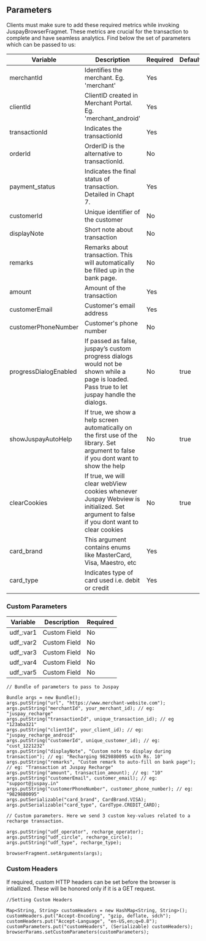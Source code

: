 ## Parameters

Clients must make sure to add these required metrics while invoking JuspayBrowserFragmet. These metrics are crucial for the transaction to complete and have seamless analytics. Find below the set of parameters which can be passed to us:

|  Variable             | Description                                                                                                                                 | Required |Default|
| --------------------- | ------------------------------------------------------------------------------------------------------------------------------------------- | -------- |-------|
| merchantId            | Identifies the merchant. Eg. 'merchant'                           | Yes      |       |
| clientId              | ClientID created in Merchant Portal. Eg. 'merchant_android'     | Yes      |       |
| transactionId         | Indicates the transactionId                                                                                                                 | Yes      |       |
| orderId               | OrderID is the alternative to transactionId.                                          | No       |       |
| payment_status       | Indicates the final status of transaction. Detailed in Chapt 7.     | Yes      |       |
| customerId            | Unique identifier of the customer                                                                                                           | No       |       |
| displayNote           | Short note about transaction                                                                                                                | No       |       |
| remarks               | Remarks about transaction. This will automatically be filled up in the bank page.                                                           | No       |       |
| amount                | Amount of the transaction                                                                                                                   | Yes       |       |
| customerEmail         | Customer's email address                                                                                                                    | Yes       |       |
| customerPhoneNumber   | Customer's phone number                                                                                                                     | No       |       |
| progressDialogEnabled | If passed as false, juspay’s custom progress dialogs would not be shown while a page is loaded. Pass true to let juspay handle the dialogs. | No       |true   |
| showJuspayAutoHelp    | If true, we show a help screen automatically on the first use of the library. Set argument to false if you dont want to show the help       | No       |true   |
| clearCookies          | If true, we will clear webView cookies whenever Juspay Webview is initialized. Set argument to false if you dont want to clear cookies      | No       |true   |
| card_brand            | This argument contains enums like MasterCard, Visa, Maestro, etc                                                                            | Yes       |       |
| card_type             | Indicates type of card used i.e. debit or credit                                                                                            | Yes       |       |

### Custom Parameters

|  Variable  | Description                  | Required |
| ---------- | ---------------------------- | -------- |
| udf_:var1  | Custom Field                 | No       |
| udf_:var2  | Custom Field                 | No       |
| udf_:var3  | Custom Field                 | No       |
| udf_:var4  | Custom Field                 | No       |
| udf_:var5  | Custom Field                 | No       |

```
// Bundle of parameters to pass to Juspay

Bundle args = new Bundle();
args.putString("url", "https://www.merchant-website.com");
args.putString("merchantId", your_merchant_id); // eg: "juspay_recharge"
args.putString("transactionId", unique_transaction_id); // eg "123aba321"
args.putString("clientId", your_client_id); // eg: "juspay_recharge_android"
args.putString("customerId", unique_customer_id); // eg: "cust_1221232"
args.putString("displayNote", "Custom note to display during transaction"); // eg: "Recharging 9829880095 with Rs. 10"
args.putString("remarks", "Custom remark to auto-fill on bank page"); // eg: "Transaction at Juspay Recharge"
args.putString("amount", transaction_amount); // eg: "10"
args.putString("customerEmail", customer_email); // eg: "support@juspay.in"
args.putString("customerPhoneNumber", customer_phone_number); // eg: "9829880095"
args.putSerializable("card_brand", CardBrand.VISA);
args.putSerializable("card_type", CardType.CREDIT_CARD);

// Custom parameters. Here we send 3 custom key-values related to a recharge transaction.

args.putString("udf_operator", recharge_operator);
args.putString("udf_circle", recharge_circle);
args.putString("udf_type", recharge_type);

browserFragment.setArguments(args);
```

### Custom Headers
If required, custom HTTP headers can be set before the browser is intiallized. These will be honored only if it is a GET request.

```
//Setting Custom Headers

Map<String, String> customHeaders = new HashMap<String, String>();
customHeaders.put("Accept-Encoding", "gzip, deflate, sdch");
customHeaders.put("Accept-Language", "en-US,en;q=0.8");
customParameters.put("customHeaders", (Serializable) customHeaders);
browserParams.setCustomParameters(customParameters);
```